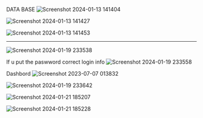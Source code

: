 DATA BASE
![Screenshot 2024-01-13 141404](https://github.com/Narayan-Thakare/MVC-INVENTORTY-MANAGEMENT-SWING/assets/113063658/a5723e9f-ed8e-4223-bbaa-371b35a8ef74)

![Screenshot 2024-01-13 141427](https://github.com/Narayan-Thakare/MVC-INVENTORTY-MANAGEMENT-SWING/assets/113063658/bb4ee27a-04ad-4c00-ad5d-4fd3cf01fb87)

![Screenshot 2024-01-13 141453](https://github.com/Narayan-Thakare/MVC-INVENTORTY-MANAGEMENT-SWING/assets/113063658/2db09a99-841e-4ae0-86e3-f3e85a36f539)

-----------------------------------------------------------------------------------------------------------------------------------------------------
![Screenshot 2024-01-19 233538](https://github.com/Narayan-Thakare/MVC-INVENTORTY-MANAGEMENT-SWING/assets/113063658/feacdeef-fcdb-4599-bb51-ce228db62332)

If u put the paswword correct login info
![Screenshot 2024-01-19 233558](https://github.com/Narayan-Thakare/MVC-INVENTORTY-MANAGEMENT-SWING/assets/113063658/89bbc7c8-f4b5-4a26-ab11-c0d82003a874)


Dashbord
![Screenshot 2023-07-07 013832](https://github.com/Narayan-Thakare/MVC-INVENTORTY-MANAGEMENT-SWING/assets/113063658/bc03e361-55bd-43a3-9d47-b2cadd5cecaf)



![Screenshot 2024-01-19 233642](https://github.com/Narayan-Thakare/MVC-INVENTORTY-MANAGEMENT-SWING/assets/113063658/564c3df9-7cdc-4141-b597-969792cc9130)

![Screenshot 2024-01-21 185207](https://github.com/Narayan-Thakare/MVC-INVENTORTY-MANAGEMENT-SWING/assets/113063658/8c0a0b6f-6280-44a6-b257-2362b324cbc7)

![Screenshot 2024-01-21 185228](https://github.com/Narayan-Thakare/MVC-INVENTORTY-MANAGEMENT-SWING/assets/113063658/9d83e8a6-3e99-4755-9499-d76148ec2e14)
